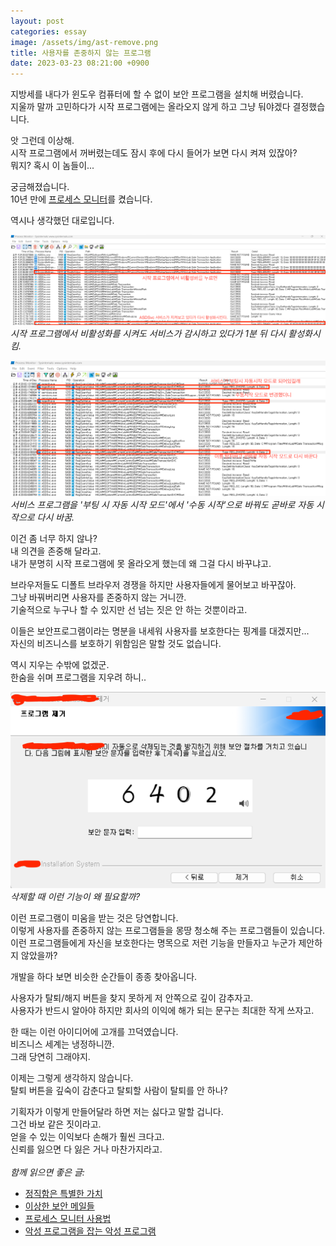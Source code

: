 ```yaml
---
layout: post
categories: essay
image: /assets/img/ast-remove.png
title: 사용자를 존중하지 않는 프로그램
date: 2023-03-23 08:21:00 +0900
---
```


지방세를 내다가 윈도우 컴퓨터에 할 수 없이 보안 프로그램을 설치해 버렸습니다.  
지울까 말까 고민하다가 시작 프로그램에는 올라오지 않게 하고 그냥 둬야겠다 결정했습니다.

앗 그런데 이상해.  
시작 프로그램에서 꺼버렸는데도 잠시 후에 다시 들어가 보면 다시 켜져 있잖아?  
뭐지? 혹시 이 놈들이...

궁금해졌습니다.  
10년 만에 [프로세스 모니터](/essay/2011/01/14/프로세스-모니터-사용법.html)를 켰습니다.

역시나 생각했던 대로입니다.

![](/assets/img/asdsvc-starter.png)  
*시작 프로그램에서 비활성화를 시켜도 서비스가 감시하고 있다가 1분 뒤 다시 활성화시킴.*

![](/assets/img/asdsvc.png)  
*서비스 프로그램을 '부팅 시 자동 시작 모드'에서 '수동 시작'으로 바꿔도 곧바로 자동 시작으로 다시 바꿈.*

이건 좀 너무 하지 않나?  
내 의견을 존중해 달라고.  
내가 분명히 시작 프로그램에 못 올라오게 했는데 왜 그걸 다시 바꾸냐고.

브라우저들도 디폴트 브라우저 경쟁을 하지만 사용자들에게 물어보고 바꾸잖아.  
그냥 바꿔버리면 사용자를 존중하지 않는 거니깐.  
기술적으로 누구나 할 수 있지만 선 넘는 짓은 안 하는 것뿐이라고.

이들은 보안프로그램이라는 명분을 내세워 사용자를 보호한다는 핑계를 대겠지만...  
자신의 비즈니스를 보호하기 위함임은 말할 것도 없습니다.

역시 지우는 수밖에 없겠군.  
한숨을 쉬며 프로그램을 지우려 하니..

![](/assets/img/ast-remove.png)  
*삭제할 때 이런 기능이 왜 필요할까?*

이런 프로그램이 미움을 받는 것은 당연합니다.  
이렇게 사용자를 존중하지 않는 프로그램들을 몽땅 청소해 주는 프로그램들이 있습니다.  
이런 프로그램들에게 자신을 보호한다는 명목으로 저런 기능을 만들자고 누군가 제안하지 않았을까?

개발을 하다 보면 비슷한 순간들이 종종 찾아옵니다.

사용자가 탈퇴/해지 버튼을 찾지 못하게 저 안쪽으로 깊이 감추자고.  
사용자가 반드시 알아야 하지만 회사의 이익에 해가 되는 문구는 최대한 작게 쓰자고.

한 때는 이런 아이디어에 고개를 끄덕였습니다.  
비즈니스 세계는 냉정하니깐.  
그래 당연히 그래야지.

이제는 그렇게 생각하지 않습니다.  
탈퇴 버튼을 깊숙이 감춘다고 탈퇴할 사람이 탈퇴를 안 하나?  

기획자가 이렇게 만들어달라 하면 저는 싫다고 말할 겁니다.  
그건 바보 같은 짓이라고.  
얻을 수 있는 이익보다 손해가 훨씬 크다고.  
신뢰를 잃으면 다 잃은 거나 마찬가지라고.
<br>
<br>
*함께 읽으면 좋은 글:*
* [정직함은 특별한 가치](/essay/2023/01/14/honesty-special.html)
* [이상한 보안 메일들](/essay/2018/05/25/weird-secure-emails.html)
* [프로세스 모니터 사용법](/essay/2011/01/14/프로세스-모니터-사용법.html)
* [악성 프로그램을 잡는 악성 프로그램](/essay/2022/04/08/malware.html)
